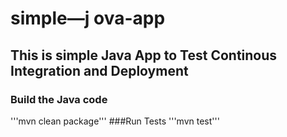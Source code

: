 # simple—j ova-app
## This is simple Java App to Test Continous Integration and Deployment
### Build the Java code
'''mvn clean package'''
###Run Tests
'''mvn test'''
